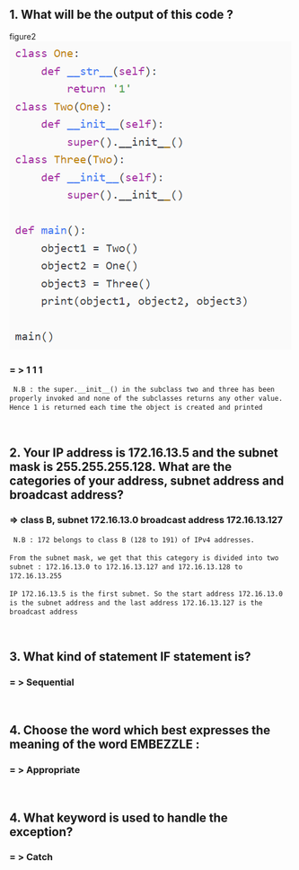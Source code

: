 ## 1. What will be the output of this code ?

figure2 <br>
<img src="https://github.com/Chaitalykundu/Coding-Sitewise/blob/master/Coding-Ninja/MCQ/2023/assets/fig2.png">

### = > 1 1 1

```
 N.B : the super.__init__() in the subclass two and three has been properly invoked and none of the subclasses returns any other value. Hence 1 is returned each time the object is created and printed
```

&nbsp;

## 2. Your IP address is 172.16.13.5 and the subnet mask is 255.255.255.128. What are the categories of your address, subnet address and broadcast address?

### => class B, subnet 172.16.13.0 broadcast address 172.16.13.127

```
 N.B : 172 belongs to class B (128 to 191) of IPv4 addresses.

From the subnet mask, we get that this category is divided into two subnet : 172.16.13.0 to 172.16.13.127 and 172.16.13.128 to 172.16.13.255

IP 172.16.13.5 is the first subnet. So the start address 172.16.13.0 is the subnet address and the last address 172.16.13.127 is the broadcast address
```

&nbsp;

## 3. What kind of statement IF statement is?

### = > Sequential

&nbsp;

## 4. Choose the word which best expresses the meaning of the word EMBEZZLE :

### = > Appropriate

&nbsp;

## 4. What keyword is used to handle the exception?

### = > Catch
